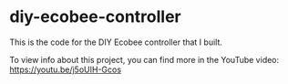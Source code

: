 # diy-ecobee-controller
This is the code for the DIY Ecobee controller that I built.

To view info about this project, you can find more in the YouTube video:  https://youtu.be/j5oUIH-Gcos
